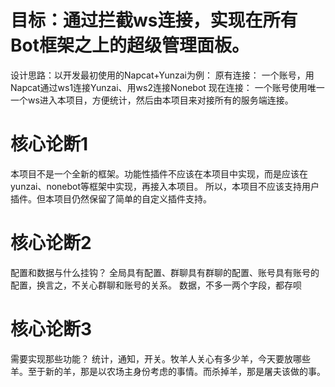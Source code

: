 # 目标：通过拦截ws连接，实现在所有Bot框架之上的超级管理面板。

设计思路：以开发最初使用的Napcat+Yunzai为例：
原有连接：
一个账号，用Napcat通过ws1连接Yunzai、用ws2连接Nonebot
现在连接：
一个账号使用唯一一个ws进入本项目，方便统计，然后由本项目来对接所有的服务端连接。




# 核心论断1
本项目不是一个全新的框架。功能性插件不应该在本项目中实现，而是应该在yunzai、nonebot等框架中实现，再接入本项目。
所以，本项目不应该支持用户插件。但本项目仍然保留了简单的自定义插件支持。

# 核心论断2
配置和数据与什么挂钩？
全局具有配置、群聊具有群聊的配置、账号具有账号的配置，换言之，不关心群聊和账号的关系。
数据，不多一两个字段，都存呗

# 核心论断3
需要实现那些功能？
统计，通知，开关。牧羊人关心有多少羊，今天要放哪些羊。至于新的羊，那是以农场主身份考虑的事情。而杀掉羊，那是屠夫该做的事。